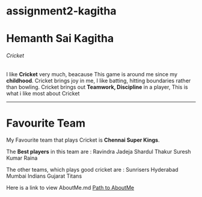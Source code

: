 # assignment2-kagitha

# Hemanth Sai Kagitha  
###### Cricket

I like **Cricket** very much, beacause This game is around me since my **childhood**. Cricket brings joy in me, I like batting, hitting boundaries rather than bowling. Cricket brings out **Teamwork, Discipline** in a player, This is what i like most about Cricket

-------------------------------------------------------------------------------------------------------------

# Favourite Team 
My Favourite team that plays Cricket is **Chennai Super Kings**.

The **Best players** in this team are : 
Ravindra Jadeja
Shardul Thakur
Suresh Kumar Raina

The other teams, which plays good cricket are :
Sunrisers Hyderabad
Mumbai Indians
Gujarat Titans

Here is a link to view AboutMe.md
[Path to AboutMe](AboutMe.md)
